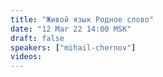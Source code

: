 ```yaml
---
title: "Живой язык Родное слово"
date: "12 Mar 22 14:00 MSK"
draft: false
speakers: ["mihail-chernov"]
videos:
---
```

